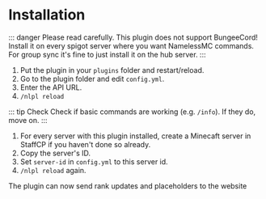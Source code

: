 # Installation

::: danger
Please read carefully.
This plugin does not support BungeeCord! Install it on every spigot server where you want NamelessMC commands. For group sync it's fine to just install it on the hub server.
:::

1. Put the plugin in your `plugins` folder and restart/reload.
2. Go to the plugin folder and edit `config.yml`.
3. Enter the API URL.
4. `/nlpl reload`


::: tip Check
Check if basic commands are working (e.g. `/info`). If they do, move on.
:::

1. For every server with this plugin installed, create a Minecaft server in StaffCP if you haven't done so already.
2. Copy the server's ID.
3. Set `server-id` in `config.yml` to this server id.
4. `/nlpl reload` again.

The plugin can now send rank updates and placeholders to the website